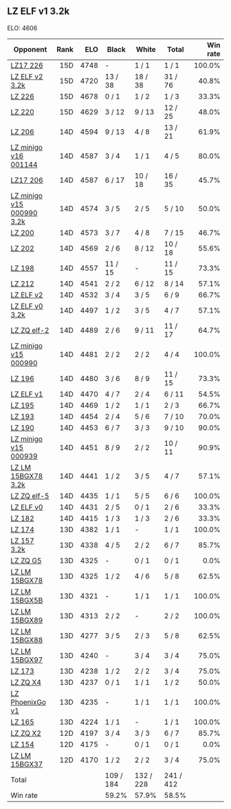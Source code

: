 ## LZ ELF v1 3.2k ##

ELO: 4606

Opponent | Rank | ELO | Black | White | Total | Win rate
---------|-----:|----:|-------|-------|-------|-------:
[LZ17 226](LZ17%20226.md) | 15D | 4748 | - | 1 / 1 | 1 / 1 | 100.0%
[LZ ELF v2 3.2k](LZ%20ELF%20v2%203.2k.md) | 15D | 4720 | 13 / 38 | 18 / 38 | 31 / 76 | 40.8%
[LZ 226](LZ%20226.md) | 15D | 4678 | 0 / 1 | 1 / 2 | 1 / 3 | 33.3%
[LZ 220](LZ%20220.md) | 15D | 4629 | 3 / 12 | 9 / 13 | 12 / 25 | 48.0%
[LZ 206](LZ%20206.md) | 14D | 4594 | 9 / 13 | 4 / 8 | 13 / 21 | 61.9%
[LZ minigo v16 001144](LZ%20minigo%20v16%20001144.md) | 14D | 4587 | 3 / 4 | 1 / 1 | 4 / 5 | 80.0%
[LZ17 206](LZ17%20206.md) | 14D | 4587 | 6 / 17 | 10 / 18 | 16 / 35 | 45.7%
[LZ minigo v15 000990 3.2k](LZ%20minigo%20v15%20000990%203.2k.md) | 14D | 4574 | 3 / 5 | 2 / 5 | 5 / 10 | 50.0%
[LZ 200](LZ%20200.md) | 14D | 4573 | 3 / 7 | 4 / 8 | 7 / 15 | 46.7%
[LZ 202](LZ%20202.md) | 14D | 4569 | 2 / 6 | 8 / 12 | 10 / 18 | 55.6%
[LZ 198](LZ%20198.md) | 14D | 4557 | 11 / 15 | - | 11 / 15 | 73.3%
[LZ 212](LZ%20212.md) | 14D | 4541 | 2 / 2 | 6 / 12 | 8 / 14 | 57.1%
[LZ ELF v2](LZ%20ELF%20v2.md) | 14D | 4532 | 3 / 4 | 3 / 5 | 6 / 9 | 66.7%
[LZ ELF v0 3.2k](LZ%20ELF%20v0%203.2k.md) | 14D | 4497 | 1 / 2 | 3 / 5 | 4 / 7 | 57.1%
[LZ ZQ elf-2](LZ%20ZQ%20elf-2.md) | 14D | 4489 | 2 / 6 | 9 / 11 | 11 / 17 | 64.7%
[LZ minigo v15 000990](LZ%20minigo%20v15%20000990.md) | 14D | 4481 | 2 / 2 | 2 / 2 | 4 / 4 | 100.0%
[LZ 196](LZ%20196.md) | 14D | 4480 | 3 / 6 | 8 / 9 | 11 / 15 | 73.3%
[LZ ELF v1](LZ%20ELF%20v1.md) | 14D | 4470 | 4 / 7 | 2 / 4 | 6 / 11 | 54.5%
[LZ 195](LZ%20195.md) | 14D | 4469 | 1 / 2 | 1 / 1 | 2 / 3 | 66.7%
[LZ 193](LZ%20193.md) | 14D | 4454 | 2 / 4 | 5 / 6 | 7 / 10 | 70.0%
[LZ 190](LZ%20190.md) | 14D | 4453 | 6 / 7 | 3 / 3 | 9 / 10 | 90.0%
[LZ minigo v15 000939](LZ%20minigo%20v15%20000939.md) | 14D | 4451 | 8 / 9 | 2 / 2 | 10 / 11 | 90.9%
[LZ LM 15BGX78 3.2k](LZ%20LM%2015BGX78%203.2k.md) | 14D | 4441 | 1 / 2 | 3 / 5 | 4 / 7 | 57.1%
[LZ ZQ elf-5](LZ%20ZQ%20elf-5.md) | 14D | 4435 | 1 / 1 | 5 / 5 | 6 / 6 | 100.0%
[LZ ELF v0](LZ%20ELF%20v0.md) | 14D | 4431 | 2 / 5 | 0 / 1 | 2 / 6 | 33.3%
[LZ 182](LZ%20182.md) | 14D | 4415 | 1 / 3 | 1 / 3 | 2 / 6 | 33.3%
[LZ 174](LZ%20174.md) | 13D | 4382 | 1 / 1 | - | 1 / 1 | 100.0%
[LZ 157 3.2k](LZ%20157%203.2k.md) | 13D | 4338 | 4 / 5 | 2 / 2 | 6 / 7 | 85.7%
[LZ ZQ G5](LZ%20ZQ%20G5.md) | 13D | 4325 | - | 0 / 1 | 0 / 1 | 0.0%
[LZ LM 15BGX78](LZ%20LM%2015BGX78.md) | 13D | 4325 | 1 / 2 | 4 / 6 | 5 / 8 | 62.5%
[LZ LM 15BGX5B](LZ%20LM%2015BGX5B.md) | 13D | 4321 | - | 1 / 1 | 1 / 1 | 100.0%
[LZ LM 15BGX89](LZ%20LM%2015BGX89.md) | 13D | 4313 | 2 / 2 | - | 2 / 2 | 100.0%
[LZ LM 15BGX88](LZ%20LM%2015BGX88.md) | 13D | 4277 | 3 / 5 | 2 / 3 | 5 / 8 | 62.5%
[LZ LM 15BGX97](LZ%20LM%2015BGX97.md) | 13D | 4240 | - | 3 / 4 | 3 / 4 | 75.0%
[LZ 173](LZ%20173.md) | 13D | 4238 | 1 / 2 | 2 / 2 | 3 / 4 | 75.0%
[LZ ZQ X4](LZ%20ZQ%20X4.md) | 13D | 4237 | 0 / 1 | 1 / 1 | 1 / 2 | 50.0%
[LZ PhoenixGo v1](LZ%20PhoenixGo%20v1.md) | 13D | 4235 | - | 1 / 1 | 1 / 1 | 100.0%
[LZ 165](LZ%20165.md) | 13D | 4224 | 1 / 1 | - | 1 / 1 | 100.0%
[LZ ZQ X2](LZ%20ZQ%20X2.md) | 12D | 4197 | 3 / 4 | 3 / 3 | 6 / 7 | 85.7%
[LZ 154](LZ%20154.md) | 12D | 4175 | - | 0 / 1 | 0 / 1 | 0.0%
[LZ LM 15BGX37](LZ%20LM%2015BGX37.md) | 12D | 4170 | 1 / 2 | 2 / 2 | 3 / 4 | 75.0%
Total | | | 109 / 184 | 132 / 228 | 241 / 412 | 
Win rate| | | 59.2% | 57.9% | 58.5% | 
